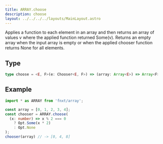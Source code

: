 ```yaml
---
title: ARRAY.choose
description: choose
layout: ../../../../layouts/MainLayout.astro
---
```


Applies a function to each element in an array and then returns an array of values v where
the applied function returned Some(v). Returns an empty array when the input array is empty
or when the applied chooser function returns None for all elements.

## Type

```ts
type choose = <E, F>(e: Chooser<E, F>) => (array: Array<E>) => Array<F>
```

## Example

```ts
import * as ARRAY from 'fnxt/array';

const array = [0, 1, 2, 3, 4];
const chooser = ARRAY.choose(
  (x: number) => x % 2 === 0
    ? Opt.Some(x * 2)
    : Opt.None
);
chooser(array) // -> [0, 4, 8]
```
